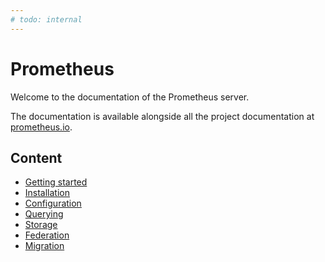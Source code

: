 ```yaml
---
# todo: internal
---
```


# Prometheus

Welcome to the documentation of the Prometheus server.

The documentation is available alongside all the project documentation at
[prometheus.io](https://prometheus.io/docs/prometheus/latest/).

## Content

- [Getting started](https://prometheus.io/docs/prometheus/latest/getting_started)
- [Installation](https://prometheus.io/docs/prometheus/latest/installation)
- [Configuration](https://prometheus.io/docs/prometheus/latest/configuration/configuration)
- [Querying](https://prometheus.io/docs/prometheus/latest/querying/basics)
- [Storage](https://prometheus.io/docs/prometheus/latest/storage)
- [Federation](https://prometheus.io/docs/prometheus/latest/federation)
- [Migration](https://prometheus.io/docs/prometheus/latest/migration)
